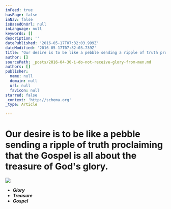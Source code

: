 ```yaml
---
inFeed: true
hasPage: false
inNav: false
isBasedOnUrl: null
inLanguage: null
keywords: []
description: ''
datePublished: '2016-05-17T07:32:03.999Z'
dateModified: '2016-05-17T07:32:03.739Z'
title: "Our desire is to be like a pebble sending a ripple of truth proclaiming that the Gospel is all about the treasure of God's glory."
author: []
sourcePath: _posts/2016-04-30-i-do-not-receive-glory-from-men.md
authors: []
publisher:
  name: null
  domain: null
  url: null
  favicon: null
starred: false
_context: 'http://schema.org'
_type: Article

---
```

# Our desire is to be like a pebble sending a ripple of truth proclaiming that the Gospel is all about the treasure of God's glory.
![](https://the-grid-user-content.s3-us-west-2.amazonaws.com/9a2b079a-e0a4-4575-a67a-fd92aa57a78b.jpg)

* _**Glory**_
* _**Treasure**_
* _**Gospel**_